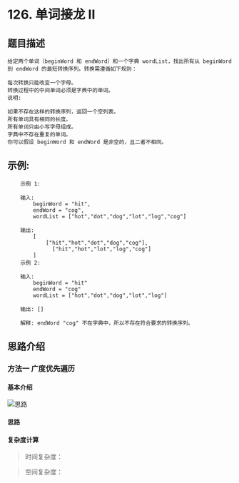 # 126. 单词接龙 II

## 题目描述

    给定两个单词（beginWord 和 endWord）和一个字典 wordList，找出所有从 beginWord 到 endWord 的最短转换序列。转换需遵循如下规则：

    每次转换只能改变一个字母。
    转换过程中的中间单词必须是字典中的单词。
    说明:

    如果不存在这样的转换序列，返回一个空列表。
    所有单词具有相同的长度。
    所有单词只由小写字母组成。
    字典中不存在重复的单词。
    你可以假设 beginWord 和 endWord 是非空的，且二者不相同。

## 示例:
```
    示例 1:

    输入:
        beginWord = "hit",
        endWord = "cog",
        wordList = ["hot","dot","dog","lot","log","cog"]

    输出:
        [
            ["hit","hot","dot","dog","cog"],
              ["hit","hot","lot","log","cog"]
        ]
    示例 2:

    输入:
        beginWord = "hit"
        endWord = "cog"
        wordList = ["hot","dot","dog","lot","log"]

    输出: []

    解释: endWord "cog" 不在字典中，所以不存在符合要求的转换序列。
```

## 思路介绍

### 方法一 广度优先遍历

#### 基本介绍

![思路](https://leetcode-cn.com/problems/word-ladder-ii/solution/yan-du-you-xian-bian-li-shuang-xiang-yan-du-you--2/)

#### 思路


#### 复杂度计算

> 时间复杂度：

> 空间复杂度：